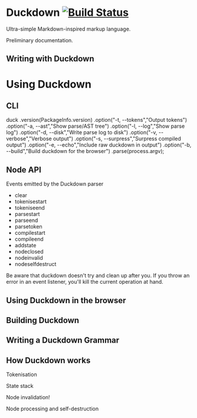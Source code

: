 Duckdown [![Build Status](https://secure.travis-ci.org/cgiffard/Duckdown.png)](http://travis-ci.org/cgiffard/Duckdown)
========

Ultra-simple Markdown-inspired markup language.

Preliminary documentation.

Writing with Duckdown
----------------------


Using Duckdown
==============


CLI
---

duck
.version(PackageInfo.version)
.option("-t, --tokens","Output tokens")
.option("-a, --ast","Show parse/AST tree")
.option("-l, --log","Show parse log")
.option("-d, --disk","Write parse log to disk")
.option("-v, --verbose","Verbose output")
.option("-s, --surpress","Surpress compiled output")
.option("-e, --echo","Include raw duckdown in output")
.option("-b, --build","Build duckdown for the browser")
.parse(process.argv);



Node API
--------

Events emitted by the Duckdown parser
* clear
* tokenisestart
* tokeniseend
* parsestart
* parseend
* parsetoken
* compilestart
* compileend
* addstate
* nodeclosed
* nodeinvalid
* nodeselfdestruct

Be aware that duckdown doesn't try and clean up after you. If you throw an error in an event listener, you'll kill the current operation at hand.


Using Duckdown in the browser
-----------------------------



Building Duckdown
------------------



Writing a Duckdown Grammar
--------------------------


How Duckdown works
------------------

Tokenisation

State stack

Node invalidation!

Node processing and self-destruction
